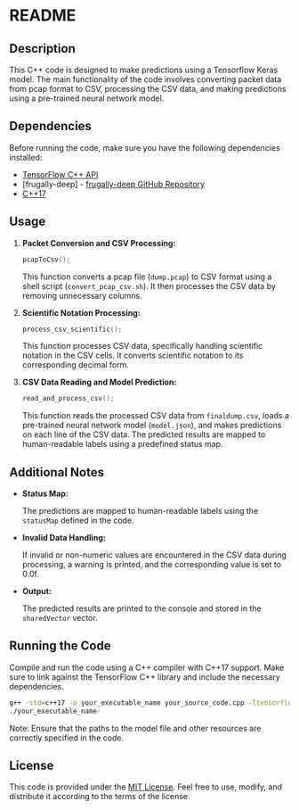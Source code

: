 # README

## Description

This C++ code is designed to make predictions using a Tensorflow Keras model. The main functionality of the code involves converting packet data from pcap format to CSV, processing the CSV data, and making predictions using a pre-trained neural network model.

## Dependencies

Before running the code, make sure you have the following dependencies installed:

- [TensorFlow C++ API](https://www.tensorflow.org/install/lang_c)
- [frugally-deep] - [frugally-deep GitHub Repository](https://github.com/Dobiasd/frugally-deep/)
- [C++17](https://en.cppreference.com/w/cpp/17)

## Usage

1. **Packet Conversion and CSV Processing:**

    ```cpp
    pcapToCsv();
    ```

    This function converts a pcap file (`dump.pcap`) to CSV format using a shell script (`convert_pcap_csv.sh`). It then processes the CSV data by removing unnecessary columns.

2. **Scientific Notation Processing:**

    ```cpp
    process_csv_scientific();
    ```

    This function processes CSV data, specifically handling scientific notation in the CSV cells. It converts scientific notation to its corresponding decimal form.

3. **CSV Data Reading and Model Prediction:**

    ```cpp
    read_and_process_csv();
    ```

    This function reads the processed CSV data from `finaldump.csv`, loads a pre-trained neural network model (`model.json`), and makes predictions on each line of the CSV data. The predicted results are mapped to human-readable labels using a predefined status map.

## Additional Notes

- **Status Map:**

    The predictions are mapped to human-readable labels using the `statusMap` defined in the code.

- **Invalid Data Handling:**

    If invalid or non-numeric values are encountered in the CSV data during processing, a warning is printed, and the corresponding value is set to 0.0f.

- **Output:**

    The predicted results are printed to the console and stored in the `sharedVector` vector.

## Running the Code

Compile and run the code using a C++ compiler with C++17 support. Make sure to link against the TensorFlow C++ library and include the necessary dependencies.

```bash
g++ -std=c++17 -o your_executable_name your_source_code.cpp -ltensorflow
./your_executable_name
```

Note: Ensure that the paths to the model file and other resources are correctly specified in the code.

## License

This code is provided under the [MIT License](LICENSE). Feel free to use, modify, and distribute it according to the terms of the license.
